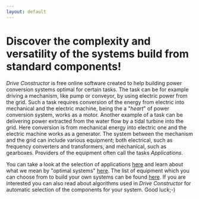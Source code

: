 ```yaml
---
layout: default
---
```


# Discover the complexity and versatility of the systems build from standard components!

*Drive Constructor* is free online software created to help building power conversion systems optimal for certain tasks. The task can be for example driving a mechanism, like pump or conveyor, by using electric power from the grid. Such a task requires conversion of the energy from electric into mechanical and the electric machine, being the a "*heart*" of power conversion system, works as a motor. Another example of a task can be delivering power extracted from the water flow by a tidal turbine into the grid. Here conversion is from mechanical energy into electric one and the electric machine works as a generator. The system between the mechanism and the grid can include various equipment; both electrical, such as frequency converters and transformers, and mechanical, such as gearboxes. Providers of the equipment often call the tasks *Applications*.

You can take a look at the selection of applications [here](applications/overview.html) and learn about what we mean by "optimal systems" [here](applications/overview.html). The list of equipment which you can choose from to build your own systems can be found [here](applications/overview.html). If you are interested you can also read about algorithms used in *Drive Constructor* for automatic selection of the components for your system. Good luck;-)
